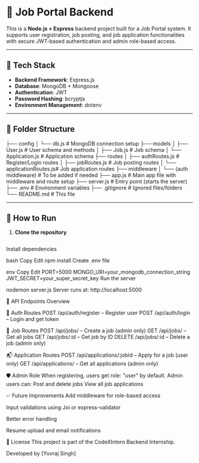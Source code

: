# 🧠 Job Portal Backend

This is a **Node.js + Express** backend project built for a Job Portal system. It supports user registration, job posting, and job application functionalities with secure JWT-based authentication and admin role-based access.

---

## 🔧 Tech Stack

- **Backend Framework**: Express.js
- **Database**: MongoDB + Mongoose
- **Authentication**: JWT
- **Password Hashing**: bcryptjs
- **Environment Management**: dotenv

---

## 📁 Folder Structure

├── config
│ └── db.js # MongoDB connection setup
├── models
│ ├── User.js # User schema and methods
│ ├── Job.js # Job schema
│ └── Application.js # Application schema
├── routes
│ ├── authRoutes.js # Register/Login routes
│ ├── jobRoutes.js # Job posting routes
│ └── applicationRoutes.js# Job application routes
├── middleware
│ └── (auth middleware) # To be added if needed
├── app.js # Main app file with middleware and route setup
├── server.js # Entry point (starts the server)
├── .env # Environment variables
├── .gitignore # Ignored files/folders
└── README.md # This file

---

## 🚀 How to Run

1. **Clone the repository**
   ```bash
Install dependencies

bash
Copy
Edit
npm install
Create .env file

env
Copy
Edit
PORT=5000
MONGO_URI=your_mongodb_connection_string
JWT_SECRET=your_super_secret_key
Run the server

nodemon server.js
Server runs at: http://localhost:5000

🧪 API Endpoints Overview

🔐 Auth Routes
POST /api/auth/register – Register user
POST /api/auth/login – Login and get token


📄 Job Routes
POST /api/jobs/ – Create a job (admin only)
GET /api/jobs/ – Get all jobs
GET /api/jobs/:id – Get job by ID
DELETE /api/jobs/:id – Delete a job (admin only)



📬 Application Routes
POST /api/applications/:jobId – Apply for a job (user only)
GET /api/applications/ – Get all applications (admin only)


🛡 Admin Role
When registering, users get role: "user" by default. Admin users can:
Post and delete jobs
View all job applications

✅ Future Improvements
Add middleware for role-based access

Input validations using Joi or express-validator

Better error handling

Resume upload and email notifications

📄 License
This project is part of the CodeXIntern Backend Internship.

Developed by [Yuvraj Singh]


